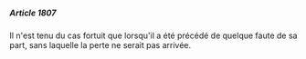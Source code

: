 ##### Article 1807

Il n'est tenu du cas fortuit que lorsqu'il a été précédé de quelque faute de sa part, sans laquelle la perte ne serait pas arrivée.

